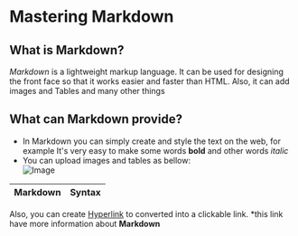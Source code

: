 # Mastering Markdown

## What is Markdown?
*Markdown* is a lightweight markup language. It can be used for designing the front face so that it works easier and faster than HTML. Also, it can add images and Tables and many other things

## What can Markdown provide?
- In Markdown you can simply create and style the text on the web, for example It's very easy to make some words **bold** and other words *italic* 
- You can upload images and tables as bellow: <br />
![Image](https://upload.wikimedia.org/wikipedia/commons/thumb/4/48/Markdown-mark.svg/263px-Markdown-mark.svg.png)


| Markdown      | Syntax |
| ----------- | ----------- |

Also, you can create [Hyperlink](https://guides.github.com/features/mastering-markdown/) to converted into a clickable link. 
*this link have more information about **Markdown**